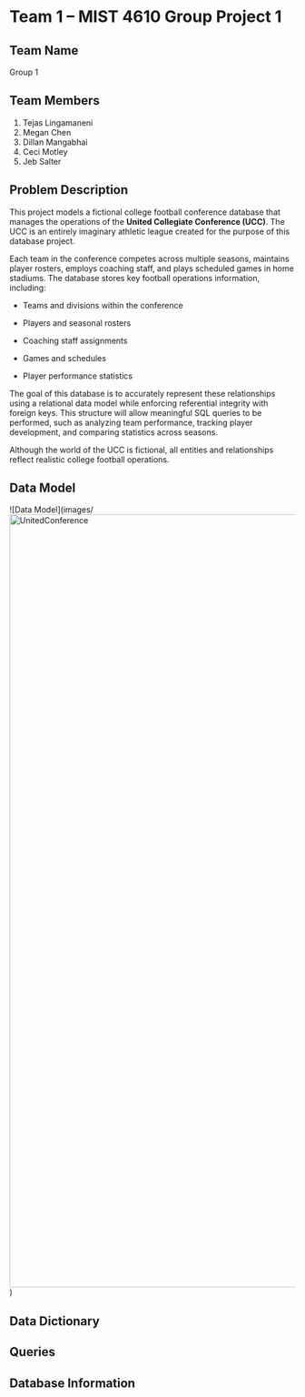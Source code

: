 # Team 1 – MIST 4610 Group Project 1

## Team Name
Group 1

## Team Members
1. Tejas Lingamaneni
2. Megan Chen
3. Dillan Mangabhai
4. Ceci Motley
5. Jeb Salter

## Problem Description
This project models a fictional college football conference database that manages the operations of the **United Collegiate Conference (UCC)**. The UCC is an entirely imaginary athletic league created for the purpose of this database project.

Each team in the conference competes across multiple seasons, maintains player rosters, employs coaching staff, and plays scheduled games in home stadiums. The database stores key football operations information, including:

- Teams and divisions within the conference

- Players and seasonal rosters

- Coaching staff assignments

- Games and schedules

- Player performance statistics

The goal of this database is to accurately represent these relationships using a relational data model while enforcing referential integrity with foreign keys. This structure will allow meaningful SQL queries to be performed, such as analyzing team performance, tracking player development, and comparing statistics across seasons.

Although the world of the UCC is fictional, all entities and relationships reflect realistic college football operations.

## Data Model 
![Data Model](images/<img width="1739" height="1359" alt="UnitedConference" src="https://github.com/user-attachments/assets/5ff4776c-3c2a-492d-b411-d406206b58a9" />
)
## Data Dictionary 

## Queries 

## Database Information
 
